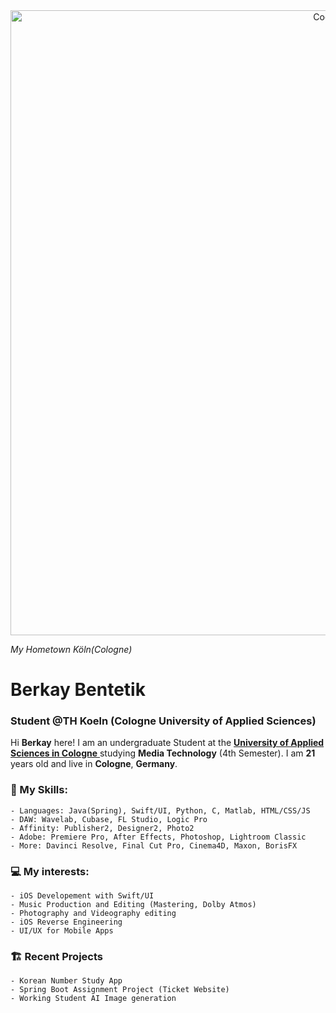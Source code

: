 <div style="text-align: center;">
    <img align= "center" alt="Coding" width="1000" src="https://mydesignagenda.com/wp-content/uploads/2019/12/wide_fullhd_germany-cologne-panorama.jpg">
</div>

_My Hometown Köln(Cologne)_

# Berkay Bentetik

### Student @TH Koeln (Cologne University of Applied Sciences)


Hi **Berkay** here! I am an undergraduate Student at the [**University of Applied Sciences in Cologne** ](https://www.th-koeln.de/en/) studying **Media Technology** (4th Semester).
I am **21** years old and live in **Cologne**, **Germany**.

 ### **📖 My Skills:**
    - Languages: Java(Spring), Swift/UI, Python, C, Matlab, HTML/CSS/JS
    - DAW: Wavelab, Cubase, FL Studio, Logic Pro
    - Affinity: Publisher2, Designer2, Photo2
    - Adobe: Premiere Pro, After Effects, Photoshop, Lightroom Classic
    - More: Davinci Resolve, Final Cut Pro, Cinema4D, Maxon, BorisFX
    
### **💻 My interests:**
    - iOS Developement with Swift/UI 
    - Music Production and Editing (Mastering, Dolby Atmos)
    - Photography and Videography editing
    - iOS Reverse Engineering
    - UI/UX for Mobile Apps 
    
### **🏗️ Recent Projects**
    - Korean Number Study App
    - Spring Boot Assignment Project (Ticket Website)
    - Working Student AI Image generation
    
